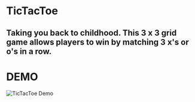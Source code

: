 # TicTacToe

## Taking you back to childhood. This 3 x 3 grid game allows players to win by matching 3 x's or o's in a row. 

# DEMO

![TicTacToe Demo](images/Animation.gif)

